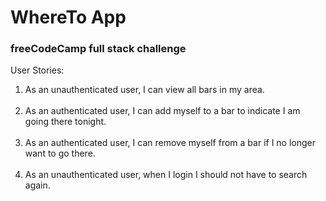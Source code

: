 <h1>WhereTo App</h1>

<h3>freeCodeCamp full stack challenge</h3>


<p>User Stories:</p> 

<ol>

<li>  As an unauthenticated user, I can view all bars in my area.</li>
<br>
<li>  As an authenticated user, I can add myself to a bar to indicate I am going there tonight.</li>
<br>
<li> As an authenticated user, I can remove myself from a bar if I no longer want to go there.</li>
<br>
<li>  As an unauthenticated user, when I login I should not have to search again.</li>



</ol>